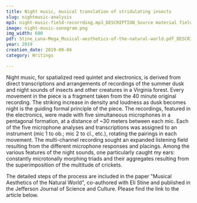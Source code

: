 ```yaml
---
title: Night music, musical translation of stridulating insects 
slug: nightmusic-analysis
mp3: night-music-field-recorrding.mp3_DESCRIPTION_Source material field recording_stridulating insects at dusk, Walnut Creek Park, Virginia$ nightmusic.mp3_DESCRIPTION_Composition_Night music, for spatialized reed quintet and electronics
image: night-music-sonogram.png
img_width: 600
pdf: Stine_Luna-Mega_Musical-aesthetics-of-the-natural-world.pdf_DESCRIPTION_Night music, in Eli Stine and Christopher Luna-Mega's paper 'Musical Aesthetics of the Natural World'$ night-music-score.pdf_DESCRIPTION_Night music, score
year: 2019
creation_date: 2019-09-04
category: Writings

---
```


Night music, for spatialized reed quintet and electronics, is derived from direct transcriptions and arrangements of recordings of the summer dusk and night sounds of insects and other creatures in a Virginia forest. Every movement in the piece is a fragment taken from the 40 minute original recording. The striking increase in density and loudness as dusk becomes night is the guiding formal principle of the piece. The recordings, featured in the electronics, were made with five simultaneous microphones in a pentagonal formation, at a distance of ~30 meters between each mic. Each of the five microphone analyses and transcriptions was assigned to an instrument (mic 1 to ob.; mic 2 to cl., etc.), rotating the pairings in each movement. The multi-channel recording sought an expanded listening field resulting from the different microphone responses and placings. Among the various features of the night sounds, one particularly caught my ears: constantly microtonally morphing triads and their aggregates resulting from the superimposition of the multitude of crickets.

The detailed steps of the process are included in the paper "Musical Aesthetics of the Natural World", co-authored with Eli Stine and published in the Jefferson Journal of Science and Culture. Please find the link to the article below.


